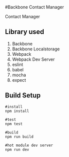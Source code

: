 #Backbone Contact Manager

Contact Manager 

## Library used

1. Backbone
2. Backbone Localstorage
3. Webpack 
4. Webpack Dev Server
5. eslint
6. babel 
7. mocha
8. expect

## Build Setup

```text
#install 
npm install

#test 
npm test

#build 
npm run build

#hot module dev server
npm run dev
```